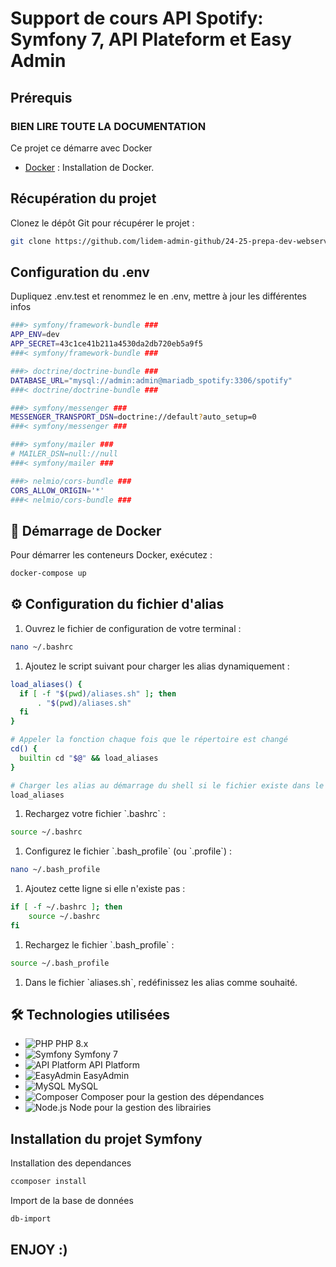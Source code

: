 # Support de cours API Spotify: Symfony 7, API Plateform et Easy Admin

## Prérequis

### BIEN LIRE TOUTE LA DOCUMENTATION

Ce projet ce démarre avec Docker

- [Docker](https://docs.docker.com/engine/install/) : Installation de Docker.

## Récupération du projet

Clonez le dépôt Git pour récupérer le projet :

```bash
git clone https://github.com/lidem-admin-github/24-25-prepa-dev-webservice
```

## Configuration du .env

Dupliquez .env.test et renommez le en .env, mettre à jour les différentes infos

```bash
###> symfony/framework-bundle ###
APP_ENV=dev
APP_SECRET=43c1ce41b211a4530da2db720eb5a9f5
###< symfony/framework-bundle ###

###> doctrine/doctrine-bundle ###
DATABASE_URL="mysql://admin:admin@mariadb_spotify:3306/spotify"
###< doctrine/doctrine-bundle ###

###> symfony/messenger ###
MESSENGER_TRANSPORT_DSN=doctrine://default?auto_setup=0
###< symfony/messenger ###

###> symfony/mailer ###
# MAILER_DSN=null://null
###< symfony/mailer ###

###> nelmio/cors-bundle ###
CORS_ALLOW_ORIGIN='*'
###< nelmio/cors-bundle ###
```

## 🚀 Démarrage de Docker

Pour démarrer les conteneurs Docker, exécutez :

```bash
docker-compose up
```

## ⚙️ Configuration du fichier d'alias

1. Ouvrez le fichier de configuration de votre terminal :

```bash
nano ~/.bashrc
```

1. Ajoutez le script suivant pour charger les alias dynamiquement :

```bash
load_aliases() {
  if [ -f "$(pwd)/aliases.sh" ]; then
      . "$(pwd)/aliases.sh"
  fi
}

# Appeler la fonction chaque fois que le répertoire est changé
cd() {
  builtin cd "$@" && load_aliases
}

# Charger les alias au démarrage du shell si le fichier existe dans le répertoire actuel
load_aliases
```

1. Rechargez votre fichier \`.bashrc\` :

```bash
source ~/.bashrc
```

1. Configurez le fichier \`.bash_profile\` (ou \`.profile\`) :

```bash
nano ~/.bash_profile
```

1. Ajoutez cette ligne si elle n'existe pas :

```bash
if [ -f ~/.bashrc ]; then
    source ~/.bashrc
fi
```

1. Rechargez le fichier \`.bash_profile\` :

```bash
source ~/.bash_profile
```

1. Dans le fichier \`aliases.sh\`, redéfinissez les alias comme souhaité.

## 🛠 Technologies utilisées

- ![PHP](https://img.shields.io/badge/PHP-8.x-787CB5?logo=php) PHP 8.x
- ![Symfony](https://img.shields.io/badge/Symfony-7-black?logo=symfony) Symfony 7
- ![API Platform](https://img.shields.io/badge/api-plateform?logo=api-plateform) API Platform
- ![EasyAdmin](https://img.shields.io/badge/easy-admin-bundle?logo=easy-admin-bundle) EasyAdmin
- ![MySQL](https://img.shields.io/badge/MySQL-5.7-4479A1?logo=mysql) MySQL
- ![Composer](https://img.shields.io/badge/Composer-2.x-885630?logo=composer) Composer pour la gestion des dépendances
- ![Node.js](https://img.shields.io/badge/Node.js-20.x-339933?logo=node.js) Node pour la gestion des librairies

## Installation du projet Symfony

Installation des dependances

```bash
ccomposer install
```

Import de la base de données

```bash
db-import
```

## ENJOY :)
